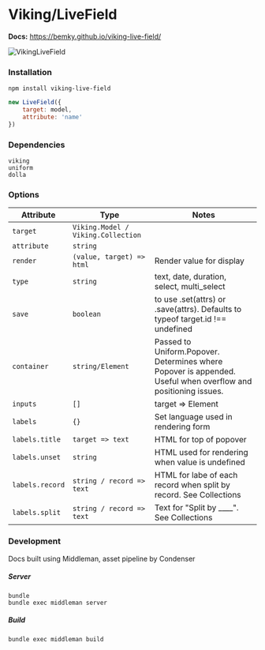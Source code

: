 # Viking/LiveField

**Docs:** https://bemky.github.io/viking-live-field/

![VikingLiveField](https://user-images.githubusercontent.com/841033/82588128-f30aef80-9b5f-11ea-9677-061b3557ba0b.gif)

### Installation
    npm install viking-live-field

```javascript
new LiveField({
    target: model,
    attribute: 'name'
})
````

### Dependencies
    viking
    uniform
    dolla

### Options
Attribute | Type | Notes
--------- | ---- | -----
`target` |`Viking.Model / Viking.Collection` |
`attribute` |`string` |
`render` |`(value, target) => html` |Render value for display
`type` |`string` |text, date, duration, select, multi_select
`save` |`boolean` |to use .set(attrs) or .save(attrs). Defaults to typeof target.id !== undefined
`container` |`string/Element` |Passed to Uniform.Popover. Determines where Popover is appended. Useful when overflow and positioning issues.
`inputs` |`[]` | target => Element |array of objects or a function that returns elements to append. See Multiple Inputs below
`labels` |`{}` |Set language used in rendering form
`labels.title` |`target => text` |HTML for top of popover
`labels.unset` |`string` | HTML used for rendering when value is undefined
`labels.record` |`string / record => text` |HTML for labe of each record when split by record. See Collections
`labels.split` |`string / record => text` |Text for "Split by ____". See Collections

### Development
Docs built using Middleman, asset pipeline by Condenser

##### Server
    bundle
    bundle exec middleman server

##### Build
    bundle exec middleman build